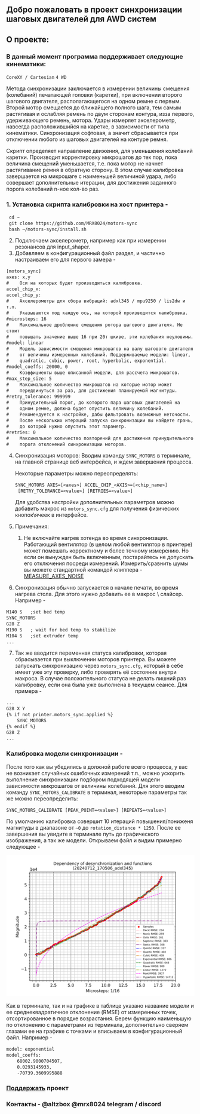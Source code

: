 ## Добро пожаловать в проект синхронизации шаговых двигателей для AWD систем

## О проекте:

### В данный момент программа поддерживает следующие кинематики:
`CoreXY / Cartesian` `4 WD`

Метода синхронизации заключается в измерении величины смещения (колебаний)
печатающей головки (каретки), при включении второго шагового двигателя,
располагающегося на одном ремне с первым. Второй мотор смещается до
ближайщего полного шага, тем самым растягивая и ослабляя ремень по двум
сторонам контура, изза первого, удерживающего ремень, мотора. Удары
измеряет акселерометр, навсегда расположившийся на каретке, в зависимости
от типа кинематики. Синхронизация софтовая, а значит сбрасывается при
отключении любого из шаговых двигателей на контуре ремня.

Скрипт определяет направление движения, для уменьшения колебаний каретки.
Производит корректировку микрошагов до тех пор, пока величина смещений
уменьшается, т.е. пока мотор не начнет растягивание ремня в обратную
сторону. В этом случае калибровка завершается на микрошаге с наименьшей
величиной удара, либо совершает дополнительные итерации, для достижения
заданного порога колебаний n-ное кол-во раз.

### 1. Установка скрипта калибровки на хост принтера -

```
 cd ~
 git clone https://github.com/MRX8024/motors-sync
 bash ~/motors-sync/install.sh
```

2. Подключаем акселерометр, например как при измерении резонансов для
   input_shaper.
3. Добавляем в конфигурационный файл раздел, и частично настраиваем
   его для первого замера -

```
[motors_sync]
axes: x,y
#    Оси на которых будет производиться калибровка.
accel_chip_x:
accel_chip_y:
#    Aкселерометры для сбора вибраций: adxl345 / mpu9250 / lis2dw и т.п.
#    Указываются под каждую ось, на которой производится калибровка.
#microsteps: 16
#    Максимальное дробление смещения ротора шагового двигателя. Не стоит
#    повышать значение выше 16 при 20т шкиве, эти колебания неуловимы.
#model: linear
#    Модель зависимости смещения микрошагов на валу шагового двигателя
#    от величины измеренных колебаний. Поддерживаемые модели: linear,
#    quadratic, cubic, power, root, hyperbolic, exponential.
#model_coeffs: 20000, 0
#    Коэффициенты выше описанной модели, для рассчета микрошагов.
#max_step_size: 5
#    Максимальное количество микрошагов на которые мотор может
#    передвинуться за раз, для достижения планируемой магнитуды.
#retry_tolerance: 999999
#    Принудительный порог, до которого пара шаговых двигателей на
#    одном ремне, должна будет опустить величину колебаний.
#    Рекомендуется к настройке, дабы фильтровать возможные неточости.
#    После нескольких итераций запуска синхронизации вы найдете грань,  
#    до которой нужно опустить этот параметр.
#retries: 0
#    Максимальное количество повторений для достижения принудительного
#    порога отклонений синхронизации моторов.
```
4. Синхронизация моторов:
   Вводим команду `SYNC_MOTORS` в терминале, на главной странице веб
   интерфейса, и ждем завершения процесса.

   Некоторые параметры можно переопределять:
   ```
   SYNC_MOTORS AXES=[<axes>] ACCEL_CHIP_<AXIS>=[<chip_name>]
    [RETRY_TOLERANCE=<value>] [RETRIES=<value>]
   ```
   Для удобства настройки дополнительных параметров можно добавить макрос
   из `motors_sync.cfg` для получения физических кнопок\ячеек в интерфейсе.
5. Примечания:
   1. Не включайте нагрев хотенда во время синхронизации. Работающий
      вентилятор (в целом любой вентилятор в принтере) может помешать
      корректному и более точному измерению. Но если он вынужден быть
      включенным, постарайтесь не допускать его отключения посреди
      измерений. Измерить/cравнить шумы вы можете стандартной командой 
      клиппера - [MEASURE_AXES_NOISE
      ](https://www.klipper3d.org/G-Codes.html#measure_axes_noise)
6. Синхронизация обычно запускается в начале печати, во время нагрева
   стола. Для этого нужно добавить ее в макрос \ слайсер. Например -
```
M140 S   ;set bed temp
SYNC_MOTORS
G28 Z
M190 S   ; wait for bed temp to stabilize
M104 S   ;set extruder temp
...
```
7. Так же вводится переменная статуса калибровки, которая сбрасывается при
   выключении моторов принтера. Вы можете запускать синхронизацию через
   `motors_sync.cfg`, который в себе имеет уже эту проверку, либо проверять
   её состояние внутри макроса. В случае положительного статуса не делать
   лишний раз калибровку, если она была уже выполнена в текущем сеансе. 
   Для примера -
```
...
G28 X Y
{% if not printer.motors_sync.applied %}
    SYNC_MOTORS
{% endif %}
G28 Z
...
```
### Калибровка модели синхронизации -
После того как вы убедились в должной работе всего процесса, у вас не
возникает случайных ошибочных измерений т.п., можно ускорить выполнение
синхронизации подбором подходящей модели зависимости микрошагов от
величины колебаний. Для этого вводим команду `SYNC_MOTORS_CALIBRATE` в
терминал, некоторые параметры так же можно переопределить:
```
SYNC_MOTORS_CALIBRATE [PEAK_POINT=<value>] [REPEATS=<value>]
```
По умолчанию калибровка совершит 10 итераций повышения/пониженя магнитуды
в диапазоне от `~0` до `rotation_distance * 1250`. После ее завершения вы
увидите в терминале путь до графического изображения, а так же модели. 
Открываем файл и видим примерно следующее - 

![](/wiki/pictures/img_1.png)

Как в терминале, так и на графике в таблице указано название модели и ее
среднеквадратичное отклонение (RMSE) от измеренных точек, отсортированное в
порядке возрастания. Берем функцию наименьшую по отклонению с параметрами
из терминала, дополнительно сверяем глазами ее на графике с точками и 
вписываем в конфигурационный файл. Например -
```
model: exponential
model_coeffs:
    68002.9000704507,
    0.0293145933,
    -70739.3609995888
```
### [Поддержать](https://ko-fi.com/altzbox) проект
### Контакты -  @altzbox @mrx8024 telegram / discord

